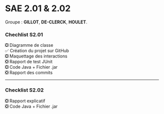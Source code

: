 # SAE 2.01 & 2.02

Groupe : **GILLOT**, **DE-CLERCK**, **HOULET**.

### Chechlist S2.01

❎ Diagramme de classe <br>
✅ Création du projet sur GitHub <br>
❎ Maquettage des interactions <br>
❎ Rapport de test JUnit <br>
❎ Code Java + Fichier .jar <br>
❎ Rapport des commits <br>

<hr>

### Checklist S2.02

❎ Rapport explicatif <br>
❎ Code Java + Fichier .jar